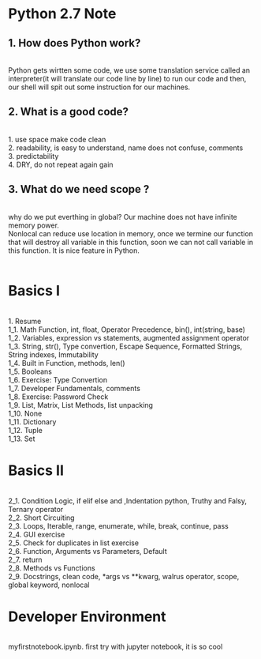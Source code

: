 # Python 2.7 Note

<h2>1. How does Python work?</h2><br>
Python gets wirtten some code, we use some translation service called an interpreter(it will translate our code line by line) to run our code and then, our shell will spit out some instruction for our machines.<br>


<h2>2. What is a good code?</h2><br>
1. use space make code clean<br>
2. readability, is easy to understand, name does not confuse, comments <br>
3. predictability <br>
4. DRY, do not repeat again gain<br>

<h2>3. What do we need scope ?</h2><br>
why do we put everthing in global? Our machine does not have infinite memory power.<br>
Nonlocal can reduce use location in memory, once we termine our function that will destroy all variable in this function, soon we can not call variable in this function. It is nice feature in Python.<br>

<br>
<h1>Basics I</h1> <br>
1. Resume<br>
1_1. Math Function, int, float, Operator Precedence, bin(), int(string, base)<br>
1_2. Variables, expression vs statements, augmented assignment operator <br>
1_3. String, str(), Type convertion, Escape Sequence, Formatted Strings, String indexes, Immutability<br>
1_4. Built in Function, methods, len()<br>
1_5. Booleans<br>
1_6. Exercise: Type Convertion<br>
1_7. Developer Fundamentals, comments<br>
1_8. Exercise: Password Check<br>
1_9. List, Matrix, List Methods, list unpacking<br>
1_10. None<br>
1_11. Dictionary<br>
1_12. Tuple<br>
1_13. Set<br>

<h1>Basics II</h1> <br> 
2_1. Condition Logic, if elif else and ,Indentation python, Truthy and Falsy, Ternary operator<br>
2_2. Short Circuiting<br>
2_3. Loops, Iterable, range, enumerate, while, break, continue, pass<br>
2_4. GUI exercise<br>
2_5. Check for duplicates in list exercise<br>
2_6. Function, Arguments vs Parameters, Default<br>
2_7. return<br>
2_8. Methods vs Functions<br>
2_9. Docstrings, clean code, *args vs **kwarg, walrus operator, scope, global keyword, nonlocal

<h1>Developer Environment</h1><br> 
myfirstnotebook.ipynb. first try with jupyter notebook, it is so cool